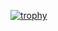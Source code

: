 [![trophy](https://github-profile-trophy.vercel.app/?username=ryo-ma&theme=onedark)](https://github.com/ryo-ma/github-profile-trophy)                                        
